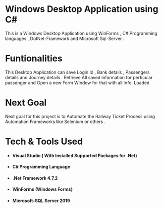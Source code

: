 # Windows Desktop Application using C#
This is a Windows Desktop Application using WinForms ,  C# Programming languages , DotNet-Framework and Microsoft Sql-Server .

# Funtionalities
This Desktop Application can save Login Id , Bank details , Passengers details and Journey details .
Retrieve All saved information for perticular passenger and Open a new Form Window for that with all Info. Loaded

# Next Goal
Next goal for this project is to Automate the Railway Ticket Process using Automation Frameworks like Selenium or others .

# Tech & Tools Used
* #### Visual Studio ( With Installed Supported Packages for .Net)

* #### C# Programming Language

* #### .Net Framework 4.7.2

* #### WinForms (Windows Forms)

* #### Microsoft-SQL Server 2019
